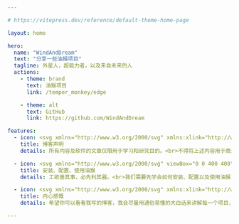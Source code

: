 ```yaml
---

# https://vitepress.dev/reference/default-theme-home-page

layout: home

hero:
  name: "WindAndDream"
  text: "分享一些油猴项目"
  tagline: 外星人，超能力者，以及来自未来的人
  actions:
    - theme: brand
      text: 油猴项目
      link: /temper_monkey/edge

    - theme: alt
      text: GitHub
      link: https://github.com/WindAndDream

features:
  - icon: <svg xmlns="http://www.w3.org/2000/svg" xmlns:xlink="http://www.w3.org/1999/xlink" viewBox="0 0 1024 1024" version="1.1" p-id="3541" width="40" height="40"><path d="M959.256366 512C959.256366 264.98713 759.01287 64.743634 512 64.743634 264.98713 64.743634 64.743634 264.98713 64.743634 512 64.743634 759.01287 264.98713 959.256366 512 959.256366 759.01287 959.256366 959.256366 759.01287 959.256366 512L959.256366 512 959.256366 512 959.256366 512 959.256366 512 959.256366 512ZM117.36203 512C117.36203 294.047467 294.047467 117.36203 512 117.36203 729.952533 117.36203 906.63797 294.047467 906.63797 512 906.63797 729.952533 729.952533 906.63797 512 906.63797 294.047467 906.63797 117.36203 729.952533 117.36203 512L117.36203 512 117.36203 512 117.36203 512 117.36203 512 117.36203 512Z" fill="#FC5143" p-id="3542"/><path d="M484.457558 599.560299C484.457558 622.580963 495.008537 634.091122 516.110812 634.091122 537.213087 634.091122 547.764066 622.580963 547.764066 599.560299L547.764066 280.150193C547.764066 257.129529 537.213087 245.61937 516.110812 245.61937 495.008537 245.61937 484.457558 257.129529 484.457558 280.150193L484.457558 599.560299ZM478.702421 740.561158C480.62081 763.581821 493.090149 775.091981 516.110812 775.091981 539.131476 775.091981 551.600815 763.581821 553.519203 740.561158 551.600815 717.540494 539.131476 705.071155 516.110812 703.152767 493.090149 705.071155 480.62081 717.540494 478.702421 740.561158L478.702421 740.561158Z" fill="#FC5143" p-id="3543"/></svg>
    title: 博客声明
    details: 所有内容及软件的文章仅限用于学习和研究目的。<br>不得将上述内容用于商业或者非法用途，否则，一切后果请用户自负。

  - icon: <svg xmlns="http://www.w3.org/2000/svg" viewBox="0 0 400 400" width="40" height="40" fill="#5a5a5a"><g id="XMLID_273_"><g id="XMLID_78_"><path    id="XMLID_83_" class="st0" d="M304.8, 0H95.2C42.6, 0, 0, 42.6, 0, 95.2v209.6C0, 357.4, 42.6, 400, 95.2, 400h209.6 c52.6, 0, 95.2-42.6, 95.2-95.2V95.2C400, 42.6, 357.4, 0, 304.8, 0z M106.3, 375C61.4, 375, 25, 338.6, 25, 293.8c0-44.9, 36.4-81.3, 81.3-81.3 c44.9, 0, 81.3, 36.4, 81.3, 81.3C187.5, 338.6, 151.1, 375, 106.3, 375z M293.8, 375c-44.9, 0-81.3-36.4-81.3-81.3 c0-44.9, 36.4-81.3, 81.3-81.3c44.9, 0, 81.3, 36.4, 81.3, 81.3C375, 338.6, 338.6, 375, 293.8, 375z"/></g><g id="XMLID_67_" class="st2"><path id="XMLID_74_" class="st3" d="M304.8, 0H95.2C42.6, 0, 0, 42.6, 0, 95.2v209.6C0, 357.4, 42.6, 400, 95.2, 400h209.6 c52.6, 0, 95.2-42.6, 95.2-95.2V95.2C400, 42.6, 357.4, 0, 304.8, 0z M106.3, 375C61.4, 375, 25, 338.6, 25, 293.8c0-44.9, 36.4-81.3, 81.3-81.3 c44.9, 0, 81.3, 36.4, 81.3, 81.3C187.5, 338.6, 151.1, 375, 106.3, 375z M293.8, 375c-44.9, 0-81.3-36.4-81.3-81.3 c0-44.9, 36.4-81.3, 81.3-81.3c44.9, 0, 81.3, 36.4, 81.3, 81.3C375, 338.6, 338.6, 375, 293.8, 375z"/></g></g></svg>
    title: 安装、配置、使用油猴
    details: 工欲善其事，必先利其器。<br>我们需要先学会如何安装、配置以及使用油猴，本博客中有详细教程哦！

  - icon: <svg xmlns="http://www.w3.org/2000/svg" xmlns:xlink="http://www.w3.org/1999/xlink" viewBox="0 0 1024 1024" version="1.1" p-id="4813" width="40" height="40"><path d="M313.066667 101.653333c121.493333-61.76 273.706667-63.573333 395.413333-1.706666-4.266667 4.906667-12.906667 14.72-17.173333 19.626666-113.6-48-245.866667-51.413333-357.76 3.306667-5.12-5.333333-15.36-15.893333-20.48-21.226667z" fill="#EFA654" p-id="4814"/><path d="M201.92 128.746667c5.226667-54.4 80.106667-69.866667 111.146667-27.093334 5.12 5.333333 15.36 15.893333 20.48 21.226667-3.84 15.786667-6.293333 32.426667-14.933334 46.506667-18.56 3.306667-16.746667-21.226667-24.64-32-2.986667-7.466667-6.4-14.72-10.24-21.76-23.893333-29.76-56.64 2.773333-81.813333 13.12z" fill="#B25120" p-id="4815"/><path d="M333.546667 122.88c111.893333-54.72 244.16-51.306667 357.76-3.306667 4.16 18.88 7.466667 37.973333 10.133333 57.066667 6.613333-17.28 12.48-34.88 19.946667-51.946667 56.213333 31.893333 100.16 79.146667 145.173333 124.373334-83.626667-24.96-186.24-31.36-255.253333 31.573333-29.226667 22.186667-36.373333 70.613333-1.813334 91.733333 18.986667 22.613333 44.8 1.066667 66.133334-5.546666-6.293333 37.653333-48.32 53.76-62.08 88.32-54.186667 100.693333-150.826667 179.093333-264.64 198.933333-32.96 6.293333-70.08-1.92-99.413334 17.706667 20.906667 21.226667 36.693333 46.4 53.76 70.613333-61.013333-38.613333-100.266667-105.92-104.64-177.92l-18.986666-1.706667c-6.186667 72.533333 39.146667 133.12 80.64 187.52-42.453333-23.68-82.24-82.453333-135.253334-48.96-42.133333-93.866667-61.546667-204.266667-24.64-303.04 10.24-11.093333 24.746667-16.96 37.76-24.106666 77.226667-33.28 172.16-32.96 245.013334 11.52 36.266667 29.653333 86.186667-33.066667 55.04-65.386667-55.893333-89.066667-174.613333-94.826667-268.693334-84.16 37.973333-37.12 74.773333-77.12 124.48-98.773333 7.893333 10.773333 6.08 35.306667 24.64 32 8.64-14.08 11.093333-30.72 14.933334-46.506667M162.24 405.12c-34.56 5.76-70.933333 35.84-67.306667 73.066667 22.4 30.293333 58.133333 53.546667 97.173334 48.853333 39.68 1.493333 94.933333-31.253333 74.88-77.226667-22.08-32.96-65.493333-53.866667-104.746667-44.693333z" fill="#FDE977" p-id="4816"/><path d="M708.48 99.946667c32.106667-43.733333 106.133333-24.64 113.92 29.013333-26.666667-10.56-56.96-42.026667-84.8-16.533333-4.053333 3.093333-12.16 9.28-16.213333 12.266666-7.466667 17.066667-13.333333 34.666667-19.946667 51.946667-2.666667-19.093333-5.973333-38.186667-10.133333-57.066667 4.266667-4.906667 12.906667-14.72 17.173333-19.626666z" fill="#B25120" p-id="4817"/><path d="M150.186667 240.746667c29.226667-54.72 82.24-92.586667 133.546666-125.12 3.84 7.04 7.253333 14.293333 10.24 21.76-49.706667 21.653333-86.506667 61.653333-124.48 98.773333-4.8 1.173333-14.4 3.413333-19.306666 4.586667zM721.386667 124.693333c4.053333-2.986667 12.16-9.173333 16.213333-12.266666 62.613333 37.973333 120.96 87.573333 157.973333 151.573333-5.866667-3.093333-17.813333-9.066667-23.68-12.16-1.386667-0.64-4.053333-2.026667-5.333333-2.773333-45.013333-45.226667-88.96-92.48-145.173333-124.373334z" fill="#EFA654" p-id="4818"/><path d="M150.186667 240.746667c4.906667-1.173333 14.506667-3.413333 19.306666-4.586667 94.08-10.666667 212.8-4.906667 268.693334 84.16 31.146667 32.32-18.773333 95.04-55.04 65.386667-72.853333-44.48-167.786667-44.8-245.013334-11.52-22.826667 3.946667-45.76-0.32-58.986666-20.586667-21.226667-54.186667 36.586667-84.373333 71.04-112.853333m44.693333 7.36c-28.373333 5.973333-55.68 16.426667-80.106667 32.213333 30.08 11.626667 56.213333 32.64 42.666667 67.626667 54.186667-7.36 109.013333-6.186667 163.413333-4.266667 37.546667 1.066667 66.88 47.36 104.64 29.333333 22.826667-55.786667-37.546667-94.933333-82.56-109.973333-47.786667-12.373333-98.773333-26.133333-148.053333-14.933333zM611.306667 280.64c69.013333-62.933333 171.626667-56.533333 255.253333-31.573333 1.28 0.746667 3.946667 2.133333 5.333333 2.773333 5.866667 3.093333 17.813333 9.066667 23.68 12.16 0.64 0.32 1.813333 1.066667 2.453334 1.493333 39.146667 22.293333 80 70.08 48.106666 115.2l-8.213333 12.373334c-83.84-26.24-175.573333-70.186667-262.293333-26.24-21.333333 6.613333-47.146667 28.16-66.133334 5.546666-34.56-21.12-27.413333-69.546667 1.813334-91.733333m105.493333-33.493333c-32 5.333333-62.08 18.56-89.28 34.666666 36.266667 4.586667 56.64 24.96 51.093333 61.973334 81.28-12.8 168.32-13.546667 238.4 35.733333 45.973333-3.733333 33.173333-66.773333 3.2-84.053333-58.56-39.893333-133.546667-56.32-203.413333-48.32z" fill="#1F1F1F" p-id="4819"/><path d="M194.88 248.106667c49.28-11.2 100.266667 2.56 148.053333 14.933333 45.013333 15.04 105.386667 54.186667 82.56 109.973333-37.76 18.026667-67.093333-28.266667-104.64-29.333333-54.4-1.92-109.226667-3.093333-163.413333 4.266667 13.546667-34.986667-12.586667-56-42.666667-67.626667 24.426667-15.786667 51.733333-26.24 80.106667-32.213333zM716.8 247.146667c69.866667-8 144.853333 8.426667 203.413333 48.32 29.973333 17.28 42.773333 80.32-3.2 84.053333-70.08-49.28-157.12-48.533333-238.4-35.733333 5.546667-37.013333-14.826667-57.386667-51.093333-61.973334 27.2-16.106667 57.28-29.333333 89.28-34.666666z" fill="#FFFFFF" p-id="4820"/><path d="M866.56 249.066667z" fill="#FDE977" p-id="4821"/><path d="M895.573333 264zM79.146667 353.6c13.226667 20.266667 36.16 24.533333 58.986666 20.586667-13.013333 7.146667-27.52 13.013333-37.76 24.106666-36.906667 98.773333-17.493333 209.173333 24.64 303.04 78.826667 180.266667 298.88 290.986667 489.706667 235.626667 167.466667-40.853333 302.826667-187.946667 330.24-358.186667 16-61.546667 1.28-124.373333-7.04-185.706666l8.213333-12.373334c76.053333 196.8-28.48 437.226667-213.013333 534.293334-115.946667 64.426667-260.693333 72.533333-384.32 26.026666C190.4 881.6 71.573333 728.106667 57.28 559.04c-9.173333-69.44 6.506667-138.24 21.866667-205.44z" fill="#EFA654" p-id="4822"/><path d="M675.626667 366.826667c86.72-43.946667 178.453333 0 262.293333 26.24 8.32 61.333333 23.04 124.16 7.04 185.706666-27.413333 170.24-162.773333 317.333333-330.24 358.186667-190.826667 55.36-410.88-55.36-489.706667-235.626667 53.013333-33.493333 92.8 25.28 135.253334 48.96 117.653333 99.093333 293.44 121.066667 428.693333 44.906667 80.746667-42.666667 143.786667-128.533333 142.4-222.08-21.12 45.546667-35.093333 96.64-72.213333 132.48C642.453333 825.386667 437.333333 842.88 303.253333 742.4c-17.066667-24.213333-32.853333-49.386667-53.76-70.613333 29.333333-19.626667 66.453333-11.413333 99.413334-17.706667 113.813333-19.84 210.453333-98.24 264.64-198.933333 13.76-34.56 55.786667-50.666667 62.08-88.32m140.8 44.8c-31.36 5.44-67.2 29.226667-55.36 65.813333 25.493333 57.813333 127.04 58.133333 152.533333 0.106667 14.293333-54.826667-56.746667-71.68-97.173333-65.92z" fill="#FFD174" p-id="4823"/><path d="M162.24 405.12c39.253333-9.173333 82.666667 11.733333 104.746667 44.693333 20.053333 45.973333-35.2 78.72-74.88 77.226667-39.04 4.693333-74.773333-18.56-97.173334-48.853333-3.626667-37.226667 32.746667-67.306667 67.306667-73.066667z" fill="#EFA654" p-id="4824"/><path d="M816.426667 411.626667c40.426667-5.76 111.466667 11.093333 97.173333 65.92-25.493333 58.026667-127.04 57.706667-152.533333-0.106667-11.84-36.586667 24-60.373333 55.36-65.813333z" fill="#F29556" p-id="4825"/><path d="M179.626667 562.773333l18.986666 1.706667c4.373333 72 43.626667 139.306667 104.64 177.92 134.08 100.48 339.2 82.986667 455.893334-36.8 37.12-35.84 51.093333-86.933333 72.213333-132.48 1.386667 93.546667-61.653333 179.413333-142.4 222.08-135.253333 76.16-311.04 54.186667-428.693333-44.906667-41.493333-54.4-86.826667-114.986667-80.64-187.52z" fill="#690302" p-id="4826"/></svg>
    title: 内心感慨
    details: 希望你可以看看我写的博客，我会尽量用通俗易懂的大白话来讲解每一个项目，保证你看完不迷糊。

---
```

